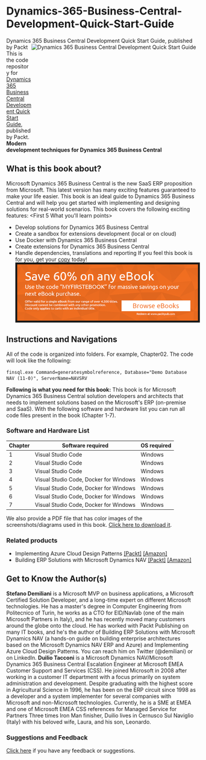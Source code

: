 # Dynamics-365-Business-Central-Development-Quick-Start-Guide
Dynamics 365 Business Central Development Quick Start Guide, published by Packt
 <a href="https://www.packtpub.com/business/dynamics-365-business-central-development-quick-start-guide?utm_source=github&utm_medium=repository&utm_campaign=9781789347463"><img src="https://dz13w8afd47il.cloudfront.net/sites/default/files/imagecache/ppv4_main_book_cover/B11277.png" alt="Dynamics 365 Business Central Development Quick Start Guide" height="256px" align="right"></a>
 This is the code repository for [Dynamics 365 Business Central Development Quick Start Guide](https://www.packtpub.com/business/dynamics-365-business-central-development-quick-start-guide?utm_source=github&utm_medium=repository&utm_campaign=9781789347463), published by Packt.
 **Modern development techniques for Dynamics 365 Business Central**
 ## What is this book about?
Microsoft Dynamics 365 Business Central is the new SaaS ERP proposition from Microsoft. This latest version has many exciting features guaranteed to make your life easier. This book is an ideal guide to Dynamics 365 Business Central and will help you get started with implementing and designing solutions for real-world scenarios.
 This book covers the following exciting features: <First 5 What you'll learn points>
* Develop solutions for Dynamics 365 Business Central
* Create a sandbox for extensions development (local or on cloud)
* Use Docker with Dynamics 365 Business Central
* Create extensions for Dynamics 365 Business Central
* Handle dependencies, translations and reporting
 If you feel this book is for you, get your [copy](https://www.amazon.com/dp/1789347467) today!
 <a href="https://www.packtpub.com/?utm_source=github&utm_medium=banner&utm_campaign=GitHubBanner"><img src="https://raw.githubusercontent.com/PacktPublishing/GitHub/master/GitHub.png" 
alt="https://www.packtpub.com/" border="5" /></a>
 ## Instructions and Navigations
All of the code is organized into folders. For example, Chapter02.
 The code will look like the following:
```
finsql.exe Command=generatesymbolreference, Database="Demo Database NAV (11-0)", ServerName=NAVSRV
```
 **Following is what you need for this book:**
This book is for Microsoft Dynamics 365 Business Central solution developers and architects that needs to implement solutions based on the Microsoft's ERP (on-premise and SaaS).
 With the following software and hardware list you can run all code files present in the book (Chapter 1-7).
 ### Software and Hardware List
 | Chapter | Software required                       | OS required  |
| -------- | ----------------------------------------| -------------|
| 1        | Visual Studio Code                      |    Windows   |
| 2        | Visual Studio Code                      |    Windows   |
| 3        | Visual Studio Code                      |    Windows   |
| 4        | Visual Studio Code, Docker for Windows  |    Windows   |
| 5        | Visual Studio Code, Docker for Windows  |    Windows   |
| 6        | Visual Studio Code, Docker for Windows  |    Windows   |
| 7        | Visual Studio Code, Docker for Windows  |    Windows   |
 We also provide a PDF file that has color images of the screenshots/diagrams used in this book. [Click here to download it](https://www.packtpub.com/sites/default/files/downloads/Dynamics365BusinessCentralDevelopmentQuickStartGuide_ColorImages.pdf).
 
 ### Related products <Other books you may enjoy>
* Implementing Azure Cloud Design Patterns [[Packt]](https://www.packtpub.com/virtualization-and-cloud/implementing-azure-cloud-design-patterns?utm_source=github&utm_medium=repository&utm_campaign=9781788393362) [[Amazon]](https://www.amazon.com/dp/1788393368)
 * Building ERP Solutions with Microsoft Dynamics NAV [[Packt]](https://www.packtpub.com/application-development/building-erp-solutions-microsoft-dynamics-nav?utm_source=github&utm_medium=repository&utm_campaign=9781787123083) [[Amazon]](https://www.amazon.com/dp/1787123081)
 
 ## Get to Know the Author(s)
**Stefano Demiliani**
is a Microsoft MVP on business applications, a Microsoft Certified Solution Developer, and a long-time expert on different Microsoft technologies.
 He has a master's degree in Computer Engineering from Politecnico of Turin, he works as a CTO for EID/Navlab (one of the main Microsoft Partners in Italy), and he has recently moved many customers around the globe onto the cloud.
 He has worked with Packt Publishing on many IT books, and he's the author of Building ERP Solutions with Microsoft Dynamics NAV (a hands-on guide on building enterprise architectures based on the Microsoft Dynamics NAV ERP and Azure) and Implementing Azure Cloud Design Patterns. You can reach him on Twitter (@demiliani) or on LinkedIn. 
 **Duilio Tacconi**
is a Microsoft Dynamics NAV/Microsoft Dynamics 365 Business Central Escalation Engineer at Microsoft EMEA Customer Support and Services (CSS). He joined Microsoft in 2008 after working in a
 customer IT department with a focus primarily on system administration and development. 
 Despite graduating with the highest score in Agricultural Science in 1996, he has been on the ERP circuit since 1998 as a developer and a system implementer for several companies with Microsoft and non-Microsoft technologies.
 Currently, he is a SME at EMEA and one of Microsoft EMEA CSS references for Managed Service for Partners
 Three times Iron Man finisher, Duilio lives in Cernusco Sul Naviglio (Italy) with his beloved wife, Laura, and his son, Leonardo.
 
 ### Suggestions and Feedback
[Click here](https://docs.google.com/forms/d/e/1FAIpQLSdy7dATC6QmEL81FIUuymZ0Wy9vH1jHkvpY57OiMeKGqib_Ow/viewform) if you have any feedback or suggestions.
